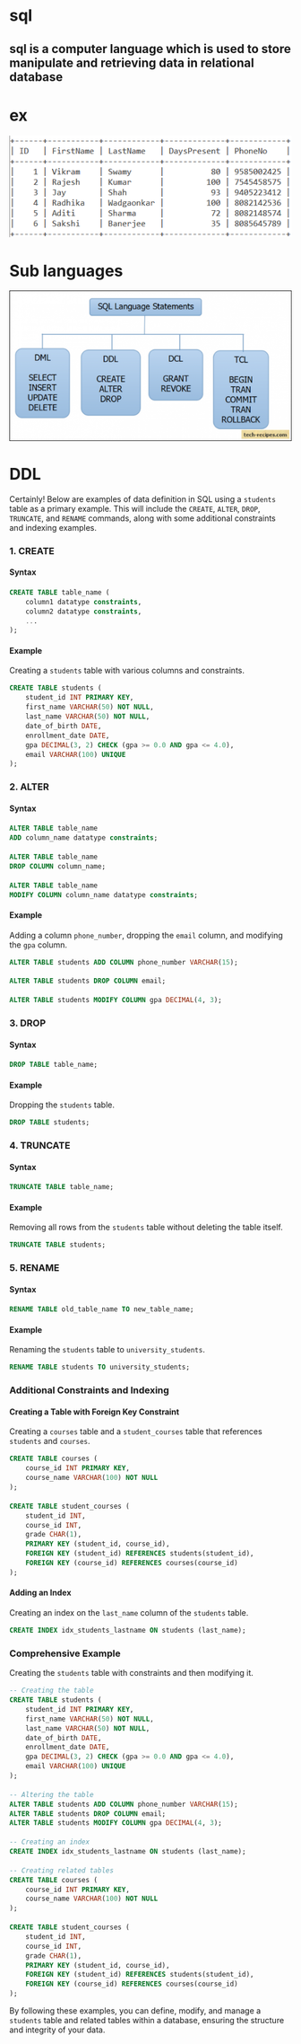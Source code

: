 # sql
## sql is a computer language which is used to store manipulate and retrieving data in relational database 

# ex
![alt text](image-1.png)
# Sub languages
![alt text](image.png)

# DDL

Certainly! Below are examples of data definition in SQL using a `students` table as a primary example. This will include the `CREATE`, `ALTER`, `DROP`, `TRUNCATE`, and `RENAME` commands, along with some additional constraints and indexing examples.

### 1. CREATE
#### Syntax
```sql
CREATE TABLE table_name (
    column1 datatype constraints,
    column2 datatype constraints,
    ...
);
```

#### Example
Creating a `students` table with various columns and constraints.
```sql
CREATE TABLE students (
    student_id INT PRIMARY KEY,
    first_name VARCHAR(50) NOT NULL,
    last_name VARCHAR(50) NOT NULL,
    date_of_birth DATE,
    enrollment_date DATE,
    gpa DECIMAL(3, 2) CHECK (gpa >= 0.0 AND gpa <= 4.0),
    email VARCHAR(100) UNIQUE
);
```

### 2. ALTER
#### Syntax
```sql
ALTER TABLE table_name 
ADD column_name datatype constraints;

ALTER TABLE table_name 
DROP COLUMN column_name;

ALTER TABLE table_name 
MODIFY COLUMN column_name datatype constraints;
```

#### Example
Adding a column `phone_number`, dropping the `email` column, and modifying the `gpa` column.
```sql
ALTER TABLE students ADD COLUMN phone_number VARCHAR(15);

ALTER TABLE students DROP COLUMN email;

ALTER TABLE students MODIFY COLUMN gpa DECIMAL(4, 3);
```

### 3. DROP
#### Syntax
```sql
DROP TABLE table_name;
```

#### Example
Dropping the `students` table.
```sql
DROP TABLE students;
```

### 4. TRUNCATE
#### Syntax
```sql
TRUNCATE TABLE table_name;
```

#### Example
Removing all rows from the `students` table without deleting the table itself.
```sql
TRUNCATE TABLE students;
```

### 5. RENAME
#### Syntax
```sql
RENAME TABLE old_table_name TO new_table_name;
```

#### Example
Renaming the `students` table to `university_students`.
```sql
RENAME TABLE students TO university_students;
```

### Additional Constraints and Indexing

#### Creating a Table with Foreign Key Constraint
Creating a `courses` table and a `student_courses` table that references `students` and `courses`.
```sql
CREATE TABLE courses (
    course_id INT PRIMARY KEY,
    course_name VARCHAR(100) NOT NULL
);

CREATE TABLE student_courses (
    student_id INT,
    course_id INT,
    grade CHAR(1),
    PRIMARY KEY (student_id, course_id),
    FOREIGN KEY (student_id) REFERENCES students(student_id),
    FOREIGN KEY (course_id) REFERENCES courses(course_id)
);
```

#### Adding an Index
Creating an index on the `last_name` column of the `students` table.
```sql
CREATE INDEX idx_students_lastname ON students (last_name);
```

### Comprehensive Example
Creating the `students` table with constraints and then modifying it.
```sql
-- Creating the table
CREATE TABLE students (
    student_id INT PRIMARY KEY,
    first_name VARCHAR(50) NOT NULL,
    last_name VARCHAR(50) NOT NULL,
    date_of_birth DATE,
    enrollment_date DATE,
    gpa DECIMAL(3, 2) CHECK (gpa >= 0.0 AND gpa <= 4.0),
    email VARCHAR(100) UNIQUE
);

-- Altering the table
ALTER TABLE students ADD COLUMN phone_number VARCHAR(15);
ALTER TABLE students DROP COLUMN email;
ALTER TABLE students MODIFY COLUMN gpa DECIMAL(4, 3);

-- Creating an index
CREATE INDEX idx_students_lastname ON students (last_name);

-- Creating related tables
CREATE TABLE courses (
    course_id INT PRIMARY KEY,
    course_name VARCHAR(100) NOT NULL
);

CREATE TABLE student_courses (
    student_id INT,
    course_id INT,
    grade CHAR(1),
    PRIMARY KEY (student_id, course_id),
    FOREIGN KEY (student_id) REFERENCES students(student_id),
    FOREIGN KEY (course_id) REFERENCES courses(course_id)
);
```

By following these examples, you can define, modify, and manage a `students` table and related tables within a database, ensuring the structure and integrity of your data.